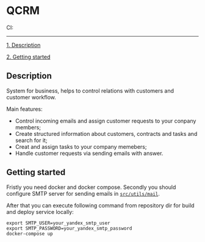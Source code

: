 # QCRM

CI: [![<CircleCI>](https://circleci.com/gh/liveisgood8/cis-back.svg?style=shield)](https://circleci.com/gh/liveisgood8/cis-back)

---

[1. Description](#description)

[2. Getting started](#getting-started)

## Description

System for business, helps to control relations with customers and customer workflow.

Main features:

* Control incoming emails and assign customer requests to your conpany members;
* Create structured information about customers, contracts and tasks and search for it;
* Creat and assign tasks to your company memebers;
* Handle customer requests via sending emails with answer.

## Getting started

Fristly you need docker and docker compose.
Secondly you should configure SMTP server for sending emails in [`src/utils/mail`](https://github.com/liveisgood8/cis-back/blob/master/src/utils/mail/prod.ts).

After that you can execute following command from repository dir for build and deploy service locally:

```
export SMTP_USER=your_yandex_smtp_user
export SMTP_PASSWORD=your_yandex_smtp_password
docker-compose up
```


